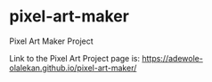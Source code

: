 # pixel-art-maker
Pixel Art Maker Project

Link to the Pixel Art Project page is: https://adewole-olalekan.github.io/pixel-art-maker/
